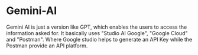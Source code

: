 # Gemini-AI
Gemini AI is just a version like GPT, which enables the users to access the information asked for. It basically uses "Studio AI Google", "Google Cloud" and "Postman". Where Google studio helps to generate an API Key while the Postman provide an API platform.
